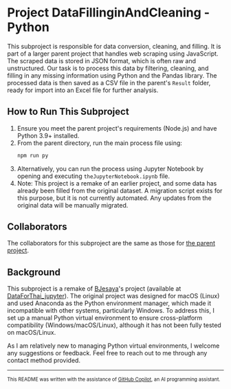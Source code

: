 # Project DataFillinginAndCleaning - Python

This subproject is responsible for data conversion, cleaning, and filling. It is part of a larger parent project that handles web scraping using JavaScript. The scraped data is stored in JSON format, which is often raw and unstructured. Our task is to process this data by filtering, cleaning, and filling in any missing information using Python and the Pandas library. The processed data is then saved as a CSV file in the parent's `Result` folder, ready for import into an Excel file for further analysis.

## How to Run This Subproject

1. Ensure you meet the parent project's requirements (Node.js) and have Python 3.9+ installed.
2. From the parent directory, run the main process file using:
	```bash
	npm run py
	```
3. Alternatively, you can run the process using Jupyter Notebook by opening and executing `theJupyterNotebook.ipynb` file.
4. Note: This project is a remake of an earlier project, and some data has already been filled from the original dataset. A migration script exists for this purpose, but it is not currently automated. Any updates from the original data will be manually migrated.

## Collaborators

The collaborators for this subproject are the same as those for [the parent project](../).

## Background

This subproject is a remake of [BJesaya](https://github.com/BJesaya)'s project (available at [DataForThai_jupyter](https://github.com/jesaya-tr/DataForThai_jupyter)). The original project was designed for macOS (Linux) and used Anaconda as the Python environment manager, which made it incompatible with other systems, particularly Windows. To address this, I set up a manual Python virtual environment to ensure cross-platform compatibility (Windows/macOS/Linux), although it has not been fully tested on macOS/Linux.

As I am relatively new to managing Python virtual environments, I welcome any suggestions or feedback. Feel free to reach out to me through any contact method provided.

---

<p style="font-size: 0.8em;">This README was written with the assistance of <a href="https://copilot.github.com/">GitHub Copilot</a>, an AI programming assistant.</p>
